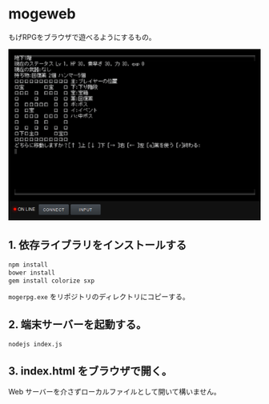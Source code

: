 # mogeweb

もげRPGをブラウザで遊べるようにするもの。

![スクリーンショット](screenshot.png)

## 1. 依存ライブラリをインストールする

    npm install
    bower install
    gem install colorize sxp

`mogerpg.exe` をリポジトリのディレクトリにコピーする。

## 2. 端末サーバーを起動する。

    nodejs index.js

## 3. index.html をブラウザで開く。

Web サーバーを介さずローカルファイルとして開いて構いません。
